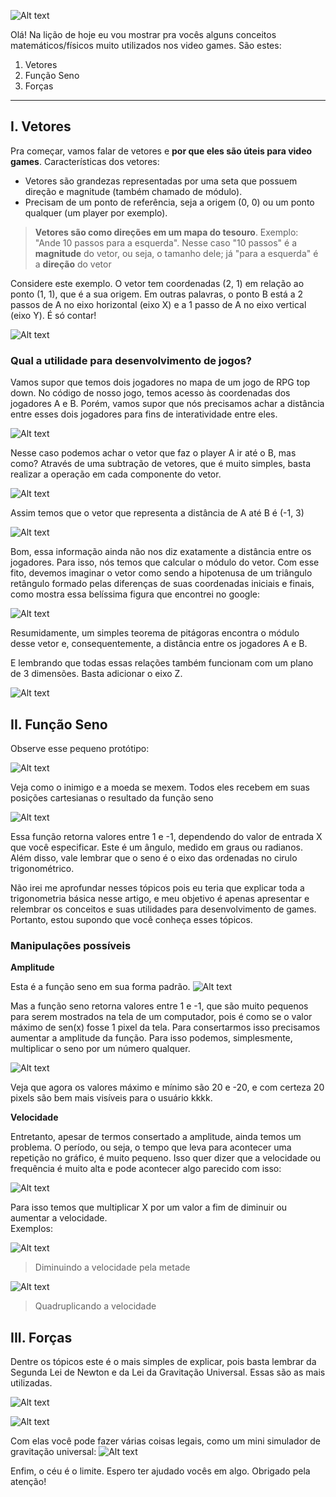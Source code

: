![Alt text](capa/capa.png)

Olá! Na lição de hoje eu vou mostrar pra vocês alguns conceitos matemáticos/físicos muito utilizados nos video games. São estes:

1. Vetores
2. Função Seno  
3. Forças

---
## I. Vetores  

Pra começar, vamos falar de vetores e **por que eles são úteis para video games**.
Características dos vetores:
- Vetores são grandezas representadas por uma seta que possuem direção e magnitude (também chamado de módulo).
- Precisam de um ponto de referência, seja a origem (0, 0) ou um ponto qualquer (um player por exemplo).

> **Vetores são como direções em um mapa do tesouro**. Exemplo: "Ande 10 passos para a esquerda". Nesse caso "10 passos" é a **magnitude** do vetor, ou seja, o tamanho dele; já "para a esquerda" é a **direção** do vetor

Considere este exemplo. O vetor tem coordenadas (2, 1) em relação ao ponto (1, 1), que é a sua origem. Em outras palavras, o ponto B está a 2 passos de A no eixo horizontal (eixo X) e a 1 passo de A no eixo vertical (eixo Y). É só contar!

![Alt text](1.png)

### Qual a utilidade para desenvolvimento de jogos?
Vamos supor que temos dois jogadores no mapa de um jogo de RPG top down. No código de nosso jogo, temos acesso às coordenadas dos jogadores A e B. Porém, vamos supor que nós precisamos achar a distância entre esses dois jogadores para fins de interatividade entre eles. 

![Alt text](2.png)

Nesse caso podemos achar o vetor que faz o player A ir até o B, mas como? Através de uma subtração de vetores, que é muito simples, basta realizar a operação em cada componente do vetor. 

![Alt text](3.gif)

Assim temos que o vetor que representa a distância de A até B é (-1, 3)

![Alt text](3.png)

Bom, essa informação ainda não nos diz exatamente a distância entre os jogadores. Para isso, nós temos que calcular o módulo do vetor. Com esse fito, devemos imaginar o vetor como sendo a hipotenusa de um triângulo retângulo formado pelas diferenças de suas coordenadas iniciais e finais, como mostra essa belíssima figura que encontrei no google:

![Alt text](4.png)

Resumidamente, um simples teorema de pitágoras encontra o módulo desse vetor e, consequentemente, a distância entre os jogadores A e B.

E lembrando que todas essas relações também funcionam com um plano de 3 dimensões. Basta adicionar o eixo Z.

![Alt text](5.png)


## II. Função Seno

Observe esse pequeno protótipo:

![Alt text](6.gif)

Veja como o inimigo e a moeda se mexem. Todos eles recebem em suas posições cartesianas o resultado da função seno

![Alt text](7.png)

Essa função retorna valores entre 1 e -1, dependendo do valor de entrada X que você especificar. Este é um ângulo, medido em graus ou radianos. Além disso, vale lembrar que o seno é o eixo das ordenadas no cirulo trigonométrico.

Não irei me aprofundar nesses tópicos pois eu teria que explicar toda a trigonometria básica nesse artigo, e meu objetivo é apenas apresentar e relembrar os conceitos e suas utilidades para desenvolvimento de games. Portanto, estou supondo que você conheça esses tópicos.

### Manipulações possíveis

**Amplitude**

Esta é a função seno em sua forma padrão.
![Alt text](8.png)

Mas a função seno retorna valores entre 1 e -1, que são muito pequenos para serem mostrados na tela de um computador, pois é como se o valor máximo de sen(x) fosse 1 pixel da tela.
Para consertarmos isso precisamos aumentar a amplitude da função. Para isso podemos, simplesmente, multiplicar o seno por um número qualquer.

![Alt text](9.png)

Veja que agora os valores máximo e mínimo são 20 e -20, e com certeza 20 pixels são bem mais visíveis para o usuário kkkk.

**Velocidade**

Entretanto, apesar de termos consertado a amplitude, ainda temos um problema. O período, ou seja, o tempo que leva para acontecer uma repetição no gráfico, é muito pequeno. Isso quer dizer que a velocidade ou frequência é muito alta e pode acontecer algo parecido com isso:

![Alt text](10.gif)

Para isso temos que multiplicar X por um valor a fim de diminuir ou aumentar a velocidade.  
Exemplos:

![Alt text](11.png)
> Diminuindo a velocidade pela metade

![Alt text](12.png)
> Quadruplicando a velocidade

## III. Forças
Dentre os tópicos este é o mais simples de explicar, pois basta lembrar da Segunda Lei de Newton e da Lei da Gravitação Universal. Essas são as mais utilizadas.

![Alt text](13.png)

![Alt text](14.png)

Com elas você pode fazer várias coisas legais, como um mini simulador de gravitação universal:
![Alt text](15.gif)

Enfim, o céu é o limite.
Espero ter ajudado vocês em algo. Obrigado pela atenção!